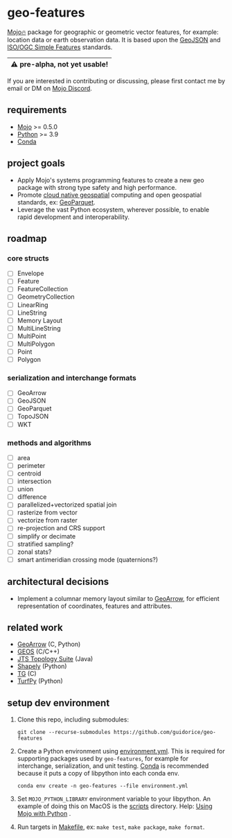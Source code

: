 # geo-features

[Mojo🔥](https://github.com/modularml/mojo) package for geographic or geometric
vector features, for example: location data or earth observation data. It is
based upon the [GeoJSON](https://datatracker.ietf.org/doc/html/rfc7946) and
[ISO/OGC Simple Features](https://en.wikipedia.org/wiki/Simple_Features)
standards.

| :warning: pre-alpha, not yet usable! |
|--------------------------------------|

If you are interested in contributing or discussing, please first contact me by email or DM on
[Mojo Discord](https://docs.modular.com).

## requirements

- [Mojo](https://github.com/modularml/mojo) >= 0.5.0
- [Python](https://www.python.org/) >= 3.9
- [Conda](https://docs.conda.io/en/latest/)

## project goals

- Apply Mojo's systems programming features to create a new geo package with strong
type safety and high performance.
- Promote [cloud native geospatial](https://cloudnativegeo.org/) computing and
open geospatial standards, ex: [GeoParquet](https://geoparquet.org/).
- Leverage the vast Python ecosystem, wherever possible, to enable rapid
development and interoperability.

## roadmap

### core structs

- [ ] Envelope
- [ ] Feature
- [ ] FeatureCollection
- [ ] GeometryCollection
- [ ] LinearRing
- [ ] LineString
- [ ] Memory Layout
- [ ] MultiLineString
- [ ] MultiPoint
- [ ] MultiPolygon
- [ ] Point
- [ ] Polygon

### serialization and interchange formats

- [ ] GeoArrow
- [ ] GeoJSON
- [ ] GeoParquet
- [ ] TopoJSON
- [ ] WKT

### methods and algorithms

- [ ] area
- [ ] perimeter
- [ ] centroid
- [ ] intersection
- [ ] union
- [ ] difference
- [ ] parallelized+vectorized spatial join
- [ ] rasterize from vector
- [ ] vectorize from raster
- [ ] re-projection and CRS support
- [ ] simplify or decimate
- [ ] stratified sampling?
- [ ] zonal stats?
- [ ] smart antimeridian crossing mode (quaternions?)

## architectural decisions

- Implement a columnar memory layout similar to [GeoArrow](https://geoarrow.org/), for
efficient representation of coordinates, features and attributes.

## related work

- [GeoArrow](https://geoarrow.org) (C, Python)
- [GEOS](https://libgeos.org/) (C/C++)
- [JTS Topology Suite](https://github.com/locationtech/jts) (Java)
- [Shapely](https://shapely.readthedocs.io) (Python)
- [TG](https://github.com/tidwall/tg) (C)
- [TurfPy](https://turfpy.readthedocs.io/en/latest/) (Python)

## setup dev environment

1. Clone this repo, including submodules:

    ```shell
    git clone --recurse-submodules https://github.com/guidorice/geo-features
    ```

2. Create a Python environment using [environment.yml](./environment.yml). This is required for supporting packages used
by `geo-features`, for example for interchange, serialization, and unit testing.
[Conda](https://docs.conda.io/projects/miniconda/en/latest/) is recommended because it puts a copy of libpython into
each conda env.

    ```text
    conda env create -n geo-features --file environment.yml
    ```

3. Set `MOJO_PYTHON_LIBRARY` environment variable to your libpython. An example of doing
this on MacOS is the [scripts](./scripts/setup-mojo-conda-env-macos.sh)
directory. Help: [Using Mojo with Python](https://www.modular.com/blog/using-mojo-with-python) .

4. Run targets in [Makefile](./Makefile), ex: `make test`, `make package`, `make format`.
